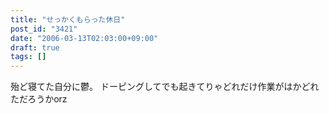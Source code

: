 ```yaml
---
title: "せっかくもらった休日"
post_id: "3421"
date: "2006-03-13T02:03:00+09:00"
draft: true
tags: []
---
```



殆ど寝てた自分に鬱。 ドーピングしてでも起きてりゃどれだけ作業がはかどれただろうかorz

